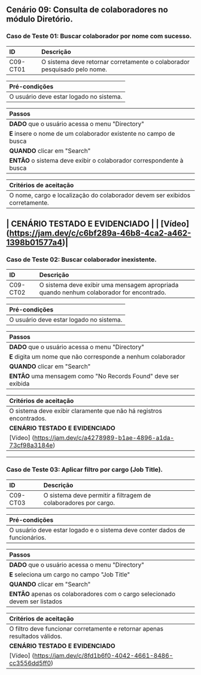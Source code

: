 ## Cenário 09: Consulta de colaboradores no módulo Diretório.

### Caso de Teste 01: Buscar colaborador por nome com sucesso.

| ID       | Descrição                                                               |
| :------- | :---------------------------------------------------------------------- |
| C09-CT01 | O sistema deve retornar corretamente o colaborador pesquisado pelo nome. |

| **Pré-condições**                                             |
| :------------------------------------------------------------ |
| O usuário deve estar logado no sistema.                       |

| **Passos**                                                        |
| :---------------------------------------------------------------- |
| **DADO** que o usuário acessa o menu \"Directory\"              |
| **E** insere o nome de um colaborador existente no campo de busca |
| **QUANDO** clicar em \"Search\"                                 |
| **ENTÃO** o sistema deve exibir o colaborador correspondente à busca |

| **Critérios de aceitação**                                      |
| :-------------------------------------------------------------- |
| O nome, cargo e localização do colaborador devem ser exibidos corretamente. |

| **CENÁRIO TESTADO E EVIDENCIADO**                               |
| [Vídeo] (https://jam.dev/c/c6bf289a-46b8-4ca2-a462-1398b01577a4)|
---

### Caso de Teste 02: Buscar colaborador inexistente.

| ID       | Descrição                                                                   |
| :------- | :-------------------------------------------------------------------------- |
| C09-CT02 | O sistema deve exibir uma mensagem apropriada quando nenhum colaborador for encontrado. |

| **Pré-condições**                                             |
| :------------------------------------------------------------ |
| O usuário deve estar logado no sistema.                       |

| **Passos**                                                        |
| :---------------------------------------------------------------- |
| **DADO** que o usuário acessa o menu \"Directory\"              |
| **E** digita um nome que não corresponde a nenhum colaborador    |
| **QUANDO** clicar em \"Search\"                                 |
| **ENTÃO** uma mensagem como \"No Records Found\" deve ser exibida |

| **Critérios de aceitação**                                      |
| :-------------------------------------------------------------- |
| O sistema deve exibir claramente que não há registros encontrados. |
| **CENÁRIO TESTADO E EVIDENCIADO**                               |
| [Vídeo] (https://jam.dev/c/a4278989-b1ae-4896-a1da-73cf98a3184e)|

---

### Caso de Teste 03: Aplicar filtro por cargo (Job Title).

| ID       | Descrição                                                                |
| :------- | :------------------------------------------------------------------------ |
| C09-CT03 | O sistema deve permitir a filtragem de colaboradores por cargo.           |

| **Pré-condições**                                             |
| :------------------------------------------------------------ |
| O usuário deve estar logado e o sistema deve conter dados de funcionários. |

| **Passos**                                                        |
| :---------------------------------------------------------------- |
| **DADO** que o usuário acessa o menu \"Directory\"              |
| **E** seleciona um cargo no campo \"Job Title\"                 |
| **QUANDO** clicar em \"Search\"                                 |
| **ENTÃO** apenas os colaboradores com o cargo selecionado devem ser listados |

| **Critérios de aceitação**                                      |
| :-------------------------------------------------------------- |
| O filtro deve funcionar corretamente e retornar apenas resultados válidos. |
| **CENÁRIO TESTADO E EVIDENCIADO**                               |
| [Vídeo] (https://jam.dev/c/8fd1b6f0-4042-4661-8486-cc3556dd5ff0)|
